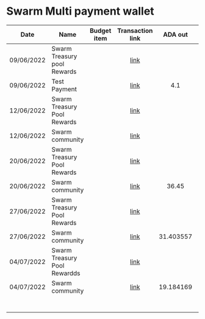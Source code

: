 # Swarm Multi payment wallet



<table><thead><tr><th>Date</th><th>Name</th><th data-type="select">Budget item</th><th align="center">Transaction link</th><th align="center">ADA out</th><th align="center">ADA in</th><th>ADA Balance</th><th>Gimbals Out</th><th>Gimbals In</th><th>Gimbals Balance</th></tr></thead><tbody><tr><td>09/06/2022</td><td>Swarm Treasury pool Rewards</td><td></td><td align="center"><a href="https://cardanoscan.io/transaction/fb924113aadee046b5f114939a87cf6865f9b391fb46113e767a92a175e86b5a">link</a></td><td align="center"></td><td align="center">10.187193</td><td>10</td><td></td><td>100</td><td>100</td></tr><tr><td>09/06/2022</td><td>Test Payment</td><td></td><td align="center"><a href="https://cardanoscan.io/transaction/c7412b452302edabf9d0ed679a96794f61cc60bc5c682509b538740bd0ca09a8">link</a></td><td align="center">4.1</td><td align="center"></td><td>5.9</td><td>98.021</td><td></td><td>1.979</td></tr><tr><td>12/06/2022</td><td>Swarm Treasury Pool Rewards</td><td></td><td align="center"><a href="https://raw.githubusercontent.com/treasuryguild/treasury-v3/main/Transactions/Swarm/Fund8/Swarm-Multi-payment-Wallet/Incoming/1655715593746-Treasury-Swarm-Pool-Rewards.json">link</a></td><td align="center"></td><td align="center">50</td><td>55.90</td><td></td><td></td><td>7050</td></tr><tr><td>12/06/2022</td><td>Swarm community</td><td></td><td align="center"><a href="https://raw.githubusercontent.com/treasuryguild/treasury-v3/main/Transactions/Swarm/Fund8/Swarm-Multi-payment-Wallet/Swarm-Contributors/1655056999648-Community-members.json">link</a></td><td align="center"></td><td align="center"></td><td>13.309096</td><td></td><td></td><td>1.979</td></tr><tr><td>20/06/2022</td><td>Swarm Treasury Pool Rewards</td><td></td><td align="center"><a href="https://raw.githubusercontent.com/treasuryguild/treasury-v3/main/Transactions/Swarm/Fund8/Swarm-Multi-payment-Wallet/Incoming/1655704238032-Treasury-Swarm-pool-Rewards.json">link</a></td><td align="center"></td><td align="center">36</td><td>49.309096</td><td></td><td>2700</td><td>2701.979</td></tr><tr><td>20/06/2022</td><td>Swarm community</td><td></td><td align="center"><a href="https://raw.githubusercontent.com/treasuryguild/treasury-v3/main/Transactions/Swarm/Fund8/Swarm-Multi-payment-Wallet/Swarm-Contributors/1655705201283-Swarm-Community.json">link</a></td><td align="center">36.45</td><td align="center"></td><td>12.859096</td><td></td><td></td><td>1.979</td></tr><tr><td>27/06/2022</td><td>Swarm Treasury Pool Rewards</td><td></td><td align="center"><a href="https://raw.githubusercontent.com/treasuryguild/treasury-v3/main/Transactions/Swarm/Fund8/Swarm-Multi-payment-Wallet/Incoming/1656309486795-Treasury-Swarm-pool-Rewards.json">link</a></td><td align="center"></td><td align="center">31</td><td>43.471395</td><td></td><td>2500</td><td>2501.979</td></tr><tr><td>27/06/2022</td><td>Swarm community</td><td></td><td align="center"><a href="https://raw.githubusercontent.com/treasuryguild/treasury-v3/main/Transactions/Swarm/Fund8/Swarm-Multi-payment-Wallet/Swarm-Contributors/1656310174123-Swarm-community.json">link</a></td><td align="center">31.403557</td><td align="center"></td><td>12.067838</td><td>2500</td><td></td><td>1.979</td></tr><tr><td>04/07/2022</td><td>Swarm Treasury Pool Rewardds</td><td></td><td align="center"><a href="https://raw.githubusercontent.com/treasuryguild/treasury-v3/main/Transactions/Swarm/Fund8/Swarm-Multi-payment-Wallet/Incoming/1656914373320-Treasury-Swarm-pool-Rewards.json">link</a></td><td align="center"></td><td align="center">19</td><td>31.067838</td><td></td><td>4000</td><td>4001.979</td></tr><tr><td>04/07/2022</td><td>Swarm community</td><td></td><td align="center"><a href="https://raw.githubusercontent.com/treasuryguild/treasury-v3/main/Transactions/Swarm/Fund8/Swarm-Multi-payment-Wallet/Swarm-Contributors/1656914829234-Swarm-community.json">link</a></td><td align="center">19.184169</td><td align="center"></td><td>11.883669</td><td>4000</td><td></td><td>1.979</td></tr><tr><td></td><td></td><td></td><td align="center"></td><td align="center"></td><td align="center"></td><td></td><td></td><td></td><td></td></tr><tr><td></td><td></td><td></td><td align="center"></td><td align="center"></td><td align="center"></td><td></td><td></td><td></td><td></td></tr><tr><td></td><td></td><td></td><td align="center"></td><td align="center"></td><td align="center"></td><td></td><td></td><td></td><td></td></tr><tr><td></td><td></td><td></td><td align="center"></td><td align="center"></td><td align="center"></td><td></td><td></td><td></td><td></td></tr><tr><td></td><td></td><td></td><td align="center"></td><td align="center"></td><td align="center"></td><td></td><td></td><td></td><td></td></tr><tr><td></td><td></td><td></td><td align="center"></td><td align="center"></td><td align="center"></td><td></td><td></td><td></td><td></td></tr><tr><td></td><td></td><td></td><td align="center"></td><td align="center"></td><td align="center"></td><td></td><td></td><td></td><td></td></tr></tbody></table>
